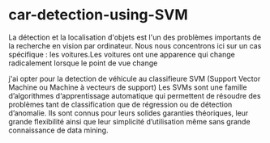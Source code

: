 # car-detection-using-SVM
La détection et la localisation d'objets est l'un des problèmes importants de la recherche en vision par ordinateur. Nous nous concentrons ici sur un cas spécifique : les voitures.Les voitures ont une apparence qui change radicalement lorsque le point de vue change 

j'ai opter pour la detection de véhicule au classifieure SVM (Support Vector Machine ou Machine à vecteurs de support) Les SVMs sont une famille d’algorithmes d‘apprentissage automatique qui permettent de résoudre des problèmes tant de classification que de régression ou de détection d’anomalie. Ils sont connus pour leurs solides garanties théoriques, leur grande flexibilité ainsi que leur simplicité d’utilisation même sans grande connaissance de data mining.



